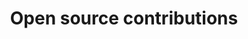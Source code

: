 ---
title: "Open source contributions"
excerpt: "Scikit-learn contributions"
collection: portfolio
---